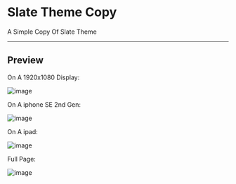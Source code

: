 # Slate Theme Copy
A Simple Copy Of Slate Theme

---

## Preview

On A 1920x1080 Display:

![image](https://user-images.githubusercontent.com/75035219/158376073-56ca14cd-0ee4-4107-be65-6ef3ac85aea6.png)

On A iphone SE 2nd Gen:

![image](https://user-images.githubusercontent.com/75035219/158376821-be8511a9-5faa-42b4-90a2-2bb8cb8acd04.png)

On A ipad:

![image](https://user-images.githubusercontent.com/75035219/158376617-8af83638-7f63-4f05-aaa3-e6a5f9db5b8b.png)

Full Page:

![image](https://user-images.githubusercontent.com/75035219/158376206-cbb98480-eba1-419e-bb52-c925ef624d49.png)
